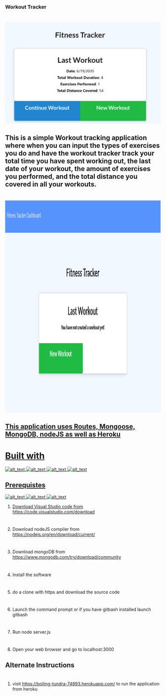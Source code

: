 ### Workout Tracker
#
![alt text](readmeimages/continueworkout.PNG)

## This is a simple Workout tracking application where when you can input the types of exercises you do and have the workout tracker track your total time you have spent working out, the last date of your workout, the amount of exercises you performed, and the total distance you covered in all your workouts.
#
<a href="https://boiling-tundra-74893.herokuapp.com/"><img border="0" alt="newworkout image" src="readmeimages/newworkout.PNG" width="969" height="686">

## This application uses Routes, Mongoose, MongoDB, nodeJS as well as Heroku

# Built with
![alt_text](https://img.shields.io/badge/Technologies-Routes-green)
![alt_text](https://img.shields.io/badge/Technologies-Mongoose-green)
![alt_text](https://img.shields.io/badge/Technologies-MongoDB-green)
![alt_text](https://img.shields.io/badge/Technologies-nodeJS-green)

## Prerequistes
![alt_text](https://img.shields.io/badge/Required-VSCode-red)
![alt_text](https://img.shields.io/badge/Required-MongoDB-red)
![alt_text](https://img.shields.io/badge/Required-nodeJS%20Compiler-red)




1. Download Visual Studio code from https://code.visualstudio.com/download 
#
2. Download nodeJS compiler from https://nodejs.org/en/download/current/
#
3. Download mongoDB from https://www.mongodb.com/try/download/community
#
4. Install the software
#
5. do a clone with https and download the source code
#
6. Launch the command prompt or if you have gitbash installed launch gitbash
#
7. Run node server.js
#
8. Open your web browser and go to localhost:3000

## Alternate Instructions
#
1. visit https://boiling-tundra-74893.herokuapp.com/ to run the application from heroku

